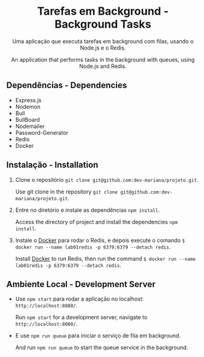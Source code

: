 # <h1 align="center">Tarefas em Background - Background Tasks</h1>

<p align="center">Uma aplicação que executa tarefas em background com filas, usando o Node.js e o Redis.</p>
<p align="center">An application that performs tasks in the background with queues, using Node.js and Redis.</p>

## Dependências - Dependencies

* Express.js
* Nodemon
* Bull
* BullBoard
* Nodemailer
* Password-Generator
* Redis
* Docker

## Instalação - Installation

1. Clone o repositório `git clone git@github.com:dev-mariana/projeto.git`.

   Use git clone in the repository `git clone git@github.com:dev-mariana/projeto.git`.
   
2. Entre no diretório e instale as dependências `npm install`.

   Access the directory of project and install the dependencies `npm install`.

3. Instale o [Docker](https://www.docker.com/get-started) para rodar o Redis, e depois execute o comando `$ docker run --name lab01redis -p 6379:6379 --detach redis`. 

   Install [Docker](https://www.docker.com/get-started) to run Redis, then run the command `$ docker run --name lab01redis -p 6379:6379 --detach redis`. 

## Ambiente Local - Development Server

- Use `npm start` para rodar a aplicação no localhost: `http://localhost:8080/`. 

  Run `npm start` for a development server, navigate to `http://localhost:8080/`. 

- E use `npm run queue` para iniciar o serviço de fila em background.

  And run `npm run queue` to start the queue service in the background. 
